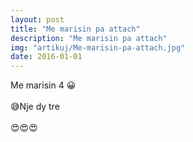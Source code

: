 ```yaml
---
layout: post
title: "Me marisin pa attach"
description: "Me marisin pa attach"
img: "artikuj/Me-marisin-pa-attach.jpg"
date: 2016-01-01
---
```

Me marisin 4 😀<br/><br/>😅Nje dy tre<br/><br/>😍😍😍<br/><br/><br/>
